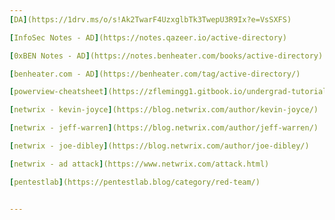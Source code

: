 ```yaml
---
[DA](https://1drv.ms/o/s!Ak2TwarF4UzxglbTk3TwepU3R9Ix?e=VsSXFS)  

[InfoSec Notes - AD](https://notes.qazeer.io/active-directory)    

[0xBEN Notes - AD](https://notes.benheater.com/books/active-directory)  

[benheater.com - AD](https://benheater.com/tag/active-directory/)  

[powerview-cheatsheet](https://zflemingg1.gitbook.io/undergrad-tutorials/powerview/powerview-cheatsheet)  

[netwrix - kevin-joyce](https://blog.netwrix.com/author/kevin-joyce/)  

[netwrix - jeff-warren](https://blog.netwrix.com/author/jeff-warren/)  

[netwrix - joe-dibley](https://blog.netwrix.com/author/joe-dibley/)  

[netwrix - ad attack](https://www.netwrix.com/attack.html)

[pentestlab](https://pentestlab.blog/category/red-team/)


---
```



